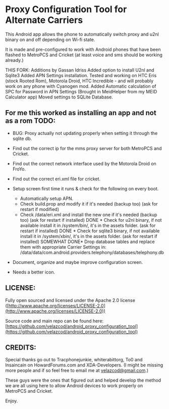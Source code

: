 Proxy Configuration Tool for Alternate Carriers
===============================================

This Android app allows the phone to automatically switch proxy and u2nl binary on and off depending on Wi-fi state.    

It is made and pre-configured to work with Android phones that have been flashed to MetroPCS and Cricket (at least voice and sms should be working already.)    

THIS FORK:
 Additions by Gassan Idriss
 Added option to install U2nl and Sqlite3
 Added APN Settings installation. Tested and working on HTC Eris (stock Rooted Rom), Motorola Droid, HTC Incredible - and will probably work on any phone with Cyanogen mod.
 Added Automatic calculation of SPC for Password in APN Settings (Brought in MeidHelper from my MEID Calculator app)
 Moved settings to SQLite Database.
 
 For me this worked as installing an app and not as a rom
TODO:
---------
* BUG: Proxy actually not updating properly when setting it through the sqlite db.    

* Find out the correct ip for the mms proxy server for both MetroPCS and Cricket.
* Find out the correct network interface used by the Motorola Droid on FroYo.
* Find out the correct eri.xml file for cricket.    

* Setup screen first time it runs & check for the following on every boot.
	* Automatically setup APN.
	* Check build.prop and modify it if it's needed (backup too) (ask for restart if modified)
	* Check /data/eri.xml and install the new one if it's needed (backup too) (ask for restart if installed)
	DONE * Check for u2nl binary, if not available install it in /system/bin/, it's in the assets folder. (ask for restart if installed)
	DONE * Check for sqlite3 binary, if not available install it in /system/xbin/, it's in the assets folder. (ask for restart if installed)
	SOMEWHAT DONE* Drop database tables and replace them with appropriate Carrier Settings in: /data/data/com.android.providers.telephony/databases/telephony.db    
	
* Document, organize and maybe improve configuration screen.
* Needs a better icon.    
    

LICENSE:
--------
Fully open sourced and licensed under the Apache 2.0 license ([http://www.apache.org/licenses/LICENSE-2.0](http://www.apache.org/licenses/LICENSE-2.0))    

Source code and main repo can be found here: [https://github.com/velazcod/android_proxy_configuration_tool](https://github.com/velazcod/android_proxy_configuration_tool)    
    


CREDITS:
---------
Special thanks go out to Tracphonejunkie, whiterabittorg, To0 and Insaincain on HowardForums.com and XDA-Developers. (I might be missing more people and if so feel free to email me at velazcod@gmail.com.)    

These guys were the ones that figured out and helped develop the method we are all using here to allow Android devices to work properly on MetroPCS and Cricket.    

Enjoy.
